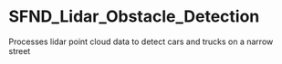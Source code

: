 # SFND_Lidar_Obstacle_Detection
Processes lidar point cloud data to detect cars and trucks on a narrow street
